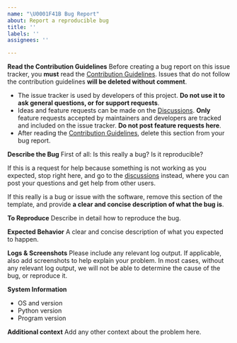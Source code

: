 ```yaml
---
name: "\U0001F41B Bug Report"
about: Report a reproducible bug
title: ''
labels: ''
assignees: ''

---
```


**Read the Contribution Guidelines**
Before creating a bug report on this issue tracker, you **must** read the [Contribution Guidelines](https://github.com/markqvist/Reticulum/blob/master/Contributing.md). Issues that do not follow the contribution guidelines **will be deleted without comment**.

- The issue tracker is used by developers of this project. **Do not use it to ask general questions, or for support requests**.
- Ideas and feature requests can be made on the [Discussions](https://github.com/markqvist/Reticulum/discussions). **Only** feature requests accepted by maintainers and developers are tracked and included on the issue tracker. **Do not post feature requests here**.
- After reading the [Contribution Guidelines](https://github.com/markqvist/Reticulum/blob/master/Contributing.md), delete this section from your bug report.

**Describe the Bug**
First of all: Is this really a bug? Is it reproducible?

If this is a request for help because something is not working as you expected, stop right here, and go to the [discussions](https://github.com/markqvist/Reticulum/discussions) instead, where you can post your questions and get help from other users.

If this really is a bug or issue with the software, remove this section of the template, and provide **a clear and concise description of what the bug is**.

**To Reproduce**
Describe in detail how to reproduce the bug.

**Expected Behavior**
A clear and concise description of what you expected to happen.

**Logs & Screenshots**
Please include any relevant log output. If applicable, also add screenshots to help explain your problem. In most cases, without any relevant log output, we will not be able to determine the cause of the bug, or reproduce it.

**System Information**
- OS and version
- Python version
- Program version

**Additional context**
Add any other context about the problem here.
